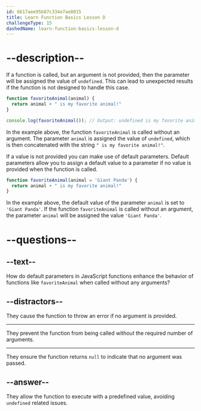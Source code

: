```yaml
---
id: 6617aee95b87c334e7ae8015
title: Learn Function Basics Lesson D
challengeType: 15
dashedName: learn-function-basics-lesson-d
---
```


# --description--

If a function is called, but an argument is not provided, then the parameter will be assigned the value of `undefined`. This can lead to unexpected results if the function is not designed to handle this case.

```js
function favoriteAnimal(animal) {
  return animal + " is my favorite animal!"
}

console.log(favoriteAnimal()); // Output: undefined is my favorite animal!
```

In the example above, the function `favoriteAnimal` is called without an argument. The parameter `animal` is assigned the value of `undefined`, which is then concatenated with the string `" is my favorite animal!"`.

If a value is not provided you can make use of default parameters. Default parameters allow you to assign a default value to a parameter if no value is provided when the function is called.

```js
function favoriteAnimal(animal = 'Giant Panda') {
  return animal + " is my favorite animal!"
}
```

In the example above, the default value of the parameter `animal` is set to `'Giant Panda'`. If the function `favoriteAnimal` is called without an argument, the parameter `animal` will be assigned the value `'Giant Panda'`.

# --questions--

## --text--

How do default parameters in JavaScript functions enhance the behavior of functions like `favoriteAnimal` when called without any arguments?

## --distractors--

They cause the function to throw an error if no argument is provided.

---

They prevent the function from being called without the required number of arguments.

---

They ensure the function returns `null` to indicate that no argument was passed.

## --answer--

They allow the function to execute with a predefined value, avoiding `undefined` related issues.

